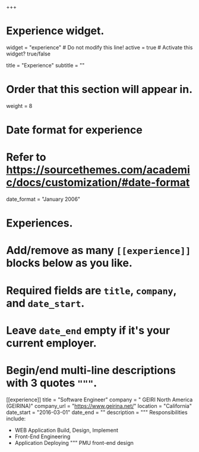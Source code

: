 +++
# Experience widget.
widget = "experience"  # Do not modify this line!
active = true  # Activate this widget? true/false

title = "Experience"
subtitle = ""

# Order that this section will appear in.
weight = 8

# Date format for experience
#   Refer to https://sourcethemes.com/academic/docs/customization/#date-format
date_format = "January 2006"

# Experiences.
#   Add/remove as many `[[experience]]` blocks below as you like.
#   Required fields are `title`, `company`, and `date_start`.
#   Leave `date_end` empty if it's your current employer.
#   Begin/end multi-line descriptions with 3 quotes `"""`.
[[experience]]
  title = "Software Engineer"
  company = " GEIRI North America (GEIRINA)"
  company_url = "https://www.geirina.net/"
  location = "California"
  date_start = "2016-03-01"
  date_end = ""
  description = """
  Responsibilities include:
  
  * WEB Application Build, Design, Implement
  * Front-End Engineering
  * Application Deploying
"""
PMU front-end design
